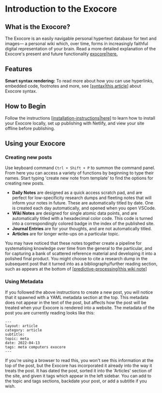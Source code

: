 # Introduction to the Exocore

## What is the Exocore?
The Exocore is an easily navigable personal hypertext database for text and images— a personal wiki which, over time, forms in increasingly faithful digital representation of your brain. Read a more detailed explanation of the Exocore's present and future functionality [exocore|here.]

## Features
**Smart syntax rendering:** To read more about how you can use hyperlinks, embedded code, footnotes and more, see [[syntax|this article]] about Exocore syntax.

## How to Begin
Follow the instructions [[installation-instructions|here]] to learn how to install your Exocore locally, set up publishing with Netlify, and view your site offline before publishing.

## Using your Exocore

### Creating new posts 

Use keyboard command `Ctrl + Shift + P` to summon the command panel. From here you can access a variety of functions by beginning to type their names. Start typing 'create new note from template' to find the options for creating new posts. 

- **Daily Notes** are designed as a quick access scratch pad, and are perfect for low-specificity research dumps and fleeting notes that will inform your notes in future. These are automatically titled by date. One is created each day automatically, and opened when you open VSCode.
- **Wiki Notes** are designed for single atomic data points, and are automatically titled with a hexadecimal color code. This code is turned into a correspondingly colored badge in the index of the published site.
- **Journal Entries** are for your thoughts, and are not automatically titled.
- **Articles** are for longer write-ups on a particular topic.

You may have noticed that these notes together create a pipeline for systematising knowledge over time from the general to the particular, and for capturing a bank of scattered reference material and developing it into a polished final product. You might choose to cite a research dump in the subsequent post that it turned into as a bibliography/further reading section, such as appears at the bottom of [[predictive-processing|this wiki note]] 

### Using Metadata

If you followed the above instructions to create a new post, you will notice that it spawned with a YAML metadata section at the top. This metadata does not appear in the text of the post, but affects how the post will be treated when your Exocore is rendered into a website. The metadata of the post you are currently reading looks like this:

```
---
layout: article
category: article
subtitle:
topic: meta
date: 2022-04-13
tags: meta computers exocore
---
```

If you're using a browser to read this, you won't see this information at the top of the post, but the Exocore has incorporated it already into the way it treats the post. It has dated the post, sorted it into the 'Articles' section of the site, and given it tags which appear in the left sidebar. You can add to the topic and tags sections, backdate your post, or add a subtitle if you wish. 



[//begin]: # "Autogenerated link references for markdown compatibility"
[exocore|here.]: _articles/exocore "The Exocore Package"
[syntax|this article]: _articles/syntax "Exocore Syntax Examples"
[installation-instructions|here]: _articles/installation-instructions "Exocore Installation Instructions"
[predictive-processing|this wiki note]: _journal/predictive-processing "Predictive Processing and the Free Energy Principle"
[//end]: # "Autogenerated link references"